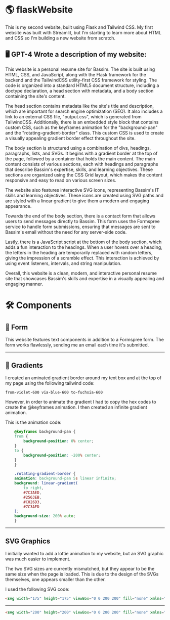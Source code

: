 # 🌎 **flaskWebsite**
This is my second website, built using Flask and Tailwind CSS. My first website was built with Streamlit, but I'm starting to learn more about HTML and CSS so I'm building a new website from scratch.

## 🖥️ **GPT-4 Wrote a description of my website:** 

This website is a personal resume site for Bassim. The site is built using HTML, CSS, and JavaScript, along with the Flask framework for the backend and the TailwindCSS utility-first CSS framework for styling. The code is organized into a standard HTML5 document structure, including a doctype declaration, a head section with metadata, and a body section containing the site's content.

The head section contains metadata like the site's title and description, which are important for search engine optimization (SEO). It also includes a link to an external CSS file, "output.css", which is generated from TailwindCSS. Additionally, there is an embedded style block that contains custom CSS, such as the keyframes animation for the "background-pan" and the "rotating-gradient-border" class. This custom CSS is used to create a visually appealing gradient border effect throughout the site.

The body section is structured using a combination of divs, headings, paragraphs, lists, and SVGs. It begins with a gradient border at the top of the page, followed by a container that holds the main content. The main content consists of various sections, each with headings and paragraphs that describe Bassim's expertise, skills, and learning objectives. These sections are organized using the CSS Grid layout, which makes the content responsive and easy to read on various screen sizes.

The website also features interactive SVG icons, representing Bassim's IT skills and learning objectives. These icons are created using SVG paths and are styled with a linear gradient to give them a modern and engaging appearance.

Towards the end of the body section, there is a contact form that allows users to send messages directly to Bassim. This form uses the Formspree service to handle form submissions, ensuring that messages are sent to Bassim's email without the need for any server-side code.

Lastly, there is a JavaScript script at the bottom of the body section, which adds a fun interaction to the headings. When a user hovers over a heading, the letters in the heading are temporarily replaced with random letters, giving the impression of a scramble effect. This interaction is achieved by using event listeners, intervals, and string manipulation.

Overall, this website is a clean, modern, and interactive personal resume site that showcases Bassim's skills and expertise in a visually appealing and engaging manner.

# 🛠️  **Components**
## 📝 **Form**
This website features text components in addition to a Formspree form. The form works flawlessly, sending me an email each time it's submitted. 

---
## 🎨 **Gradients**
I created an aminated gradient border around my text box and at the top of my page using the following tailwind code:
```css
from-violet-600 via-blue-600 to-fuchsia-600
```
However, in order to animate the gradient I had to copy the hex codes to create the @keyframes animation. I then created an infinite gradient animation.


This is the animation code:
```css
    @keyframes background-pan {
    from {
        background-position: 0% center;
    }
    to {
        background-position: -200% center;
    }
    }

    .rotating-gradient-border {
    animation: background-pan 5s linear infinite;
    background: linear-gradient(
        to right,
        #7C3AED,
        #2563EB,
        #C026D3,
        #7C3AED
    );
    background-size: 200% auto;
    }
```
---
## **SVG Graphics**
I initially wanted to add a lottie animation to my website, but an SVG graphic was much easier to implement. 

The two SVG sizes are currently mismatched, but they appear to be the same size when the page is loaded. This is due to the design of the SVGs themselves, one appears smaller than the other.

I used the following SVG code:
```html
<svg width="175" height="175" viewBox="0 0 200 200" fill="none" xmlns="http://www.w3.org/2000/svg"> <g clip-path="url(#clip0_231_240)"> <path fill-rule="evenodd" clip-rule="evenodd" d="M0 49H27.5H28V48.9943C39.6432 48.7286 49 39.207 49 27.5V0H55V28C55 39.598 64.402 49 76 49C87.598 49 97 39.598 97 28V0H103V28C103 39.598 112.402 49 124 49C135.598 49 145 39.598 145 28V0H152V28C152 39.598 161.402 49 173 49H200V55H172C160.402 55 151 64.402 151 76C151 87.598 160.402 97 172 97H200V103H172C160.402 103 151 112.402 151 124C151 135.598 160.402 145 172 145H200V151H173C161.402 151 152 160.402 152 172V173V200H145V172C145 160.402 135.598 151 124 151C112.402 151 103 160.402 103 172V200H97V172C97 160.402 87.598 151 76 151C64.402 151 55 160.402 55 172V200H49V172.5C49 160.793 39.6432 151.271 28 151.006V151H27.5H0V145H28C39.598 145 49 135.598 49 124C49 112.402 39.598 103 28 103L0 103V97L28 97C39.598 97 49 87.598 49 76C49 64.402 39.598 55 28 55L0 55V49ZM76 97C87.598 97 97 87.598 97 76C97 64.402 87.598 55 76 55C64.402 55 55 64.402 55 76C55 87.598 64.402 97 76 97ZM124 97C135.598 97 145 87.598 145 76C145 64.402 135.598 55 124 55C112.402 55 103 64.402 103 76C103 87.598 112.402 97 124 97ZM97 124C97 135.598 87.598 145 76 145C64.402 145 55 135.598 55 124C55 112.402 64.402 103 76 103C87.598 103 97 112.402 97 124ZM124 145C135.598 145 145 135.598 145 124C145 112.402 135.598 103 124 103C112.402 103 103 112.402 103 124C103 135.598 112.402 145 124 145Z" fill="url(#paint0_linear_231_240)"/> </g> <defs> <linearGradient id="paint0_linear_231_240" x1="20.5" y1="16" x2="100" y2="200" gradientUnits="userSpaceOnUse"> <stop stop-color="#ACAAFF"/> <stop offset="1" stop-color="#C0E8FF"/> </linearGradient> <clipPath id="clip0_231_240"> <rect width="200" height="200" fill="white"/> </clipPath> </defs> </svg>          
```
---
``` html
<svg width="200" height="200" viewBox="0 0 200 200" fill="none" xmlns="http://www.w3.org/2000/svg"> <g clip-path="url(#clip0_105_351)"> <path d="M156.064 143.936L112.127 100L156.064 56.0636L200 100L156.064 143.936ZM43.9364 143.936L0 100L43.9364 56.0636L87.8728 100L43.9364 143.936ZM100 200L56.0636 156.064L100 112.127L143.936 156.064L100 200ZM100 87.8728L56.0636 43.9364L100 0L143.936 43.9364L100 87.8728Z" fill="url(#paint0_linear_105_351)"/> </g> <defs> <linearGradient id="paint0_linear_105_351" x1="20.5" y1="16" x2="100" y2="200" gradientUnits="userSpaceOnUse"> <stop stop-color="#ACAAFF"/> <stop offset="1" stop-color="#C0E8FF"/> </linearGradient> <clipPath id="clip0_105_351"> <rect width="200" height="200" fill="white"/> </clipPath> </defs> </svg>        
```
